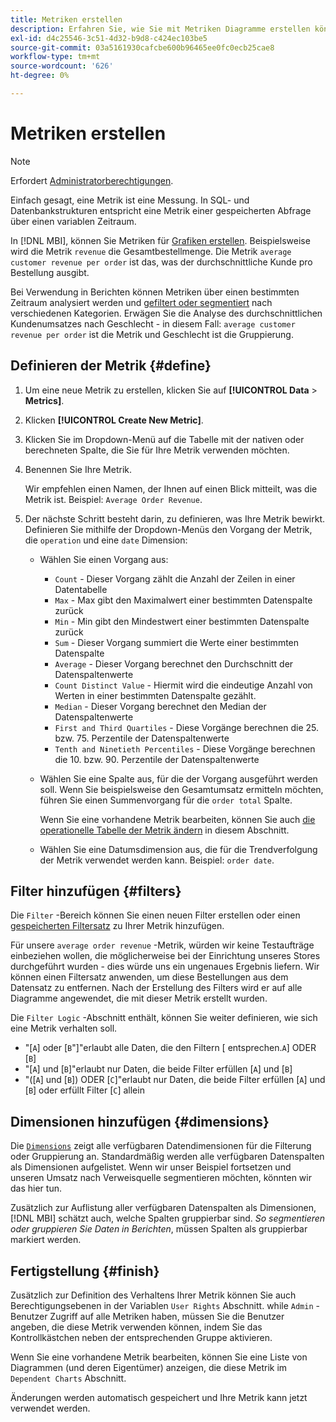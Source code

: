 ```yaml
---
title: Metriken erstellen
description: Erfahren Sie, wie Sie mit Metriken Diagramme erstellen können.
exl-id: d4c25546-3c51-4d32-b9d8-c424ec103be5
source-git-commit: 03a5161930cafcbe600b96465ee0fc0ecb25cae8
workflow-type: tm+mt
source-wordcount: '626'
ht-degree: 0%

---
```


# Metriken erstellen

>[!NOTE]
>
>Erfordert [Administratorberechtigungen](../../administrator/user-management/user-management.md).

Einfach gesagt, eine Metrik ist eine Messung. In SQL- und Datenbankstrukturen entspricht eine Metrik einer gespeicherten Abfrage über einen variablen Zeitraum.

In [!DNL MBI], können Sie Metriken für [Grafiken erstellen](../../data-user/reports/ess-rpt-build-visual.md). Beispielsweise wird die Metrik `revenue` die Gesamtbestellmenge. Die Metrik `average customer revenue per order` ist das, was der durchschnittliche Kunde pro Bestellung ausgibt.

Bei Verwendung in Berichten können Metriken über einen bestimmten Zeitraum analysiert werden und [gefiltert oder segmentiert](../../best-practices/segment-filter.md) nach verschiedenen Kategorien. Erwägen Sie die Analyse des durchschnittlichen Kundenumsatzes nach Geschlecht - in diesem Fall: `average customer revenue per order` ist die Metrik und Geschlecht ist die Gruppierung.

## Definieren der Metrik {#define}

1. Um eine neue Metrik zu erstellen, klicken Sie auf **[!UICONTROL Data** > **Metrics]**.

1. Klicken **[!UICONTROL Create New Metric]**.

1. Klicken Sie im Dropdown-Menü auf die Tabelle mit der nativen oder berechneten Spalte, die Sie für Ihre Metrik verwenden möchten.

1. Benennen Sie Ihre Metrik.

   Wir empfehlen einen Namen, der Ihnen auf einen Blick mitteilt, was die Metrik ist. Beispiel: `Average Order Revenue`.

1. Der nächste Schritt besteht darin, zu definieren, was Ihre Metrik bewirkt. Definieren Sie mithilfe der Dropdown-Menüs den Vorgang der Metrik, die `operation` und eine `date` Dimension:

   * Wählen Sie einen Vorgang aus:
      * `Count` - Dieser Vorgang zählt die Anzahl der Zeilen in einer Datentabelle
      * `Max` - Max gibt den Maximalwert einer bestimmten Datenspalte zurück
      * `Min` - Min gibt den Mindestwert einer bestimmten Datenspalte zurück
      * `Sum` - Dieser Vorgang summiert die Werte einer bestimmten Datenspalte
      * `Average` - Dieser Vorgang berechnet den Durchschnitt der Datenspaltenwerte
      * `Count Distinct Value` - Hiermit wird die eindeutige Anzahl von Werten in einer bestimmten Datenspalte gezählt.
      * `Median` - Dieser Vorgang berechnet den Median der Datenspaltenwerte
      * `First and Third Quartiles` - Diese Vorgänge berechnen die 25. bzw. 75. Perzentile der Datenspaltenwerte
      * `Tenth and Ninetieth Percentiles` - Diese Vorgänge berechnen die 10. bzw. 90. Perzentile der Datenspaltenwerte
   * Wählen Sie eine Spalte aus, für die der Vorgang ausgeführt werden soll. Wenn Sie beispielsweise den Gesamtumsatz ermitteln möchten, führen Sie einen Summenvorgang für die `order total` Spalte.

      Wenn Sie eine vorhandene Metrik bearbeiten, können Sie auch [die operationelle Tabelle der Metrik ändern](../../data-analyst/data-warehouse-mgr/change-metric-op-table.md) in diesem Abschnitt.

   * Wählen Sie eine Datumsdimension aus, die für die Trendverfolgung der Metrik verwendet werden kann. Beispiel: `order date`.


## Filter hinzufügen {#filters}

Die `Filter` -Bereich können Sie einen neuen Filter erstellen oder einen [gespeicherten Filtersatz](../../data-user/reports/ess-manage-data-filters.md) zu Ihrer Metrik hinzufügen.

Für unsere `average order revenue` -Metrik, würden wir keine Testaufträge einbeziehen wollen, die möglicherweise bei der Einrichtung unseres Stores durchgeführt wurden - dies würde uns ein ungenaues Ergebnis liefern. Wir können einen Filtersatz anwenden, um diese Bestellungen aus dem Datensatz zu entfernen. Nach der Erstellung des Filters wird er auf alle Diagramme angewendet, die mit dieser Metrik erstellt wurden.

Die `Filter Logic` -Abschnitt enthält, können Sie weiter definieren, wie sich eine Metrik verhalten soll.

* &quot;\[`A`\] oder \[`B`&quot;\]&quot;erlaubt alle Daten, die den Filtern \[ entsprechen.`A`\] ODER \[`B`\]
* &quot;\[`A`\] und \[`B`\]&quot;erlaubt nur Daten, die beide Filter erfüllen \[`A`\] und \[`B`\]
* &quot;(\[`A`\] und \[`B`\]) ODER \[`C`\]&quot;erlaubt nur Daten, die beide Filter erfüllen \[`A`\] und \[`B`\] oder erfüllt Filter \[`C`\] allein

## Dimensionen hinzufügen {#dimensions}

Die [`Dimensions`](../../data-analyst/data-warehouse-mgr/manage-data-dimensions-metrics.md) zeigt alle verfügbaren Datendimensionen für die Filterung oder Gruppierung an. Standardmäßig werden alle verfügbaren Datenspalten als Dimensionen aufgelistet. Wenn wir unser Beispiel fortsetzen und unseren Umsatz nach Verweisquelle segmentieren möchten, könnten wir das hier tun.

Zusätzlich zur Auflistung aller verfügbaren Datenspalten als Dimensionen, [!DNL MBI] schätzt auch, welche Spalten gruppierbar sind. *So segmentieren oder gruppieren Sie Daten in Berichten*, müssen Spalten als gruppierbar markiert werden.

## Fertigstellung {#finish}

Zusätzlich zur Definition des Verhaltens Ihrer Metrik können Sie auch Berechtigungsebenen in der Variablen `User Rights` Abschnitt. while `Admin` -Benutzer Zugriff auf alle Metriken haben, müssen Sie die Benutzer angeben, die diese Metrik verwenden können, indem Sie das Kontrollkästchen neben der entsprechenden Gruppe aktivieren.

Wenn Sie eine vorhandene Metrik bearbeiten, können Sie eine Liste von Diagrammen (und deren Eigentümer) anzeigen, die diese Metrik im `Dependent Charts` Abschnitt.

Änderungen werden automatisch gespeichert und Ihre Metrik kann jetzt verwendet werden.
